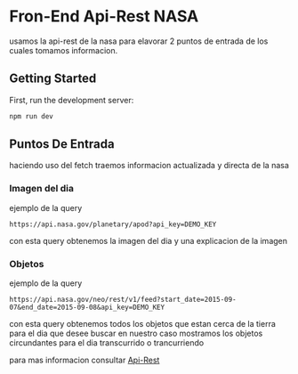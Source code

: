 # Fron-End Api-Rest NASA
usamos la api-rest de la nasa para elavorar 2 puntos de entrada
de los cuales tomamos informacion.

## Getting Started

First, run the development server:

```bash
npm run dev
```

## Puntos De Entrada
haciendo uso del fetch traemos informacion actualizada y directa de la nasa
### Imagen del dia
ejemplo de la query
```
https://api.nasa.gov/planetary/apod?api_key=DEMO_KEY
```
con esta query obtenemos la imagen del dia y una explicacion de la imagen

### Objetos
ejemplo de la query
```
https://api.nasa.gov/neo/rest/v1/feed?start_date=2015-09-07&end_date=2015-09-08&api_key=DEMO_KEY
```
con esta query obtenemos todos los objetos que estan cerca de la tierra para el dia que desee buscar en nuestro caso mostramos los objetos circundantes para el dia transcurrido o trancurriendo

para mas informacion consultar <a href='https://api.nasa.gov/'>Api-Rest</a>
